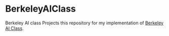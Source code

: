 # BerkeleyAIClass
Berkeley AI class Projects
this repository for my implementation of [Berkeley AI Class](http://ai.berkeley.edu/).
